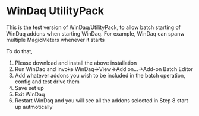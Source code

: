 # WinDaq UtilityPack

This is the test version of WinDaq/UtilityPack, to allow batch starting of WinDaq addons when starting WinDaq. For example, WinDaq can spanw multiple MagicMeters whenever it starts

To do that, 
1. Please download and install the above installation
2. Run WinDaq and invoke WinDaq->View->Add on...->Add-on Batch Editor
3. Add whatever addons you wish to be included in the batch operation, config and test drive them
4. Save set up
5. Exit WinDaq
6. Restart WinDaq and you will see all the addons selected in Step 8 start up autmotically

